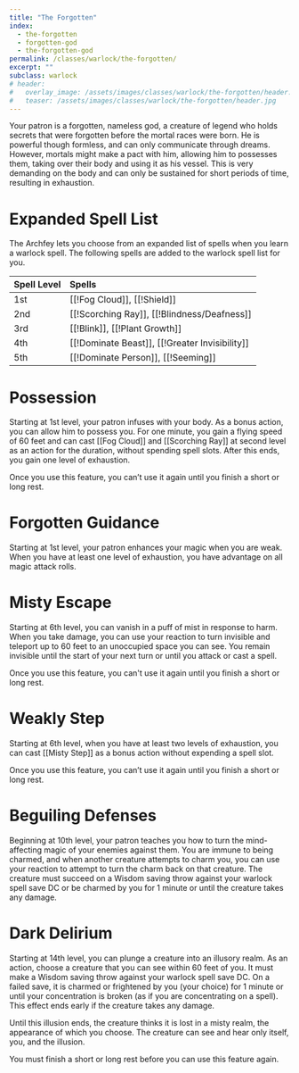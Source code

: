 ```yaml
---
title: "The Forgotten"
index:
  - the-forgotten 
  - forgotten-god
  - the-forgotten-god
permalink: /classes/warlock/the-forgotten/
excerpt: ""
subclass: warlock
# header:
#   overlay_image: /assets/images/classes/warlock/the-forgotten/header.png
#   teaser: /assets/images/classes/warlock/the-forgotten/header.jpg
---
```

Your patron is a forgotten, nameless god, a creature of legend who holds secrets that were forgotten before the mortal races were born. He is powerful though formless, and can only communicate through dreams. However, mortals might make a pact with him, allowing him to possesses them, taking over their body and using it as his vessel. This is very demanding on the body and can only be sustained for short periods of time, resulting in exhaustion.

# Expanded Spell List
The Archfey lets you choose from an expanded list of spells when you learn a warlock spell. The following spells are added to the warlock spell list for you.

| Spell Level | Spells                                         |
| :---------- | :--------------------------------------------- |
| 1st         | [[!Fog Cloud]], [[!Shield]]            |
| 2nd         | [[!Scorching Ray]], [[!Blindness/Deafness]]           |
| 3rd         | [[!Blink]], [[!Plant Growth]]                  |
| 4th         | [[!Dominate Beast]], [[!Greater Invisibility]] |
| 5th         | [[!Dominate Person]], [[!Seeming]]             |

# Possession
Starting at 1st level, your patron infuses with your body. As a bonus action, you can allow him to possess you. For one minute, you gain a flying speed of 60 feet and can cast [[Fog Cloud]] and [[Scorching Ray]] at second level as an action for the duration, without spending spell slots. After this ends, you gain one level of exhaustion.

Once you use this feature, you can’t use it again until you finish a short or long rest.

# Forgotten Guidance
Starting at 1st level, your patron enhances your magic when you are weak. When you have at least one level of exhaustion, you have advantage on all magic attack rolls.

# Misty Escape
Starting at 6th level, you can vanish in a puff of mist in response to harm. When you take damage, you can use your reaction to turn invisible and teleport up to 60 feet to an unoccupied space you can see. You remain invisible until the start of your next turn or until you attack or cast a spell.

Once you use this feature, you can't use it again until you finish a short or long rest.

# Weakly Step
Starting at 6th level, when you have at least two levels of exhaustion, you can cast [[Misty Step]] as a bonus action without expending a spell slot.

Once you use this feature, you can’t use it again until you finish a short or long rest.


# Beguiling Defenses
Beginning at 10th level, your patron teaches you how to turn the mind-affecting magic of your enemies against them. You are immune to being charmed, and when another creature attempts to charm you, you can use your reaction to attempt to turn the charm back on that creature. The creature must succeed on a Wisdom saving throw against your warlock spell save DC or be charmed by you for 1 minute or until the creature takes any damage.

# Dark Delirium
Starting at 14th level, you can plunge a creature into an illusory realm. As an action, choose a creature that you can see within 60 feet of you. It must make a Wisdom saving throw against your warlock spell save DC. On a failed save, it is charmed or frightened by you (your choice) for 1 minute or until your concentration is broken (as if you are concentrating on a spell). This effect ends early if the creature takes any damage.

Until this illusion ends, the creature thinks it is lost in a misty realm, the appearance of which you choose. The creature can see and hear only itself, you, and the illusion.

You must finish a short or long rest before you can use this feature again.
